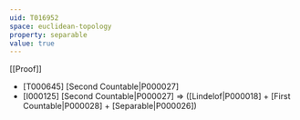 ```yaml
---
uid: T016952
space: euclidean-topology
property: separable
value: true
---
```

[[Proof]]

* [T000645] [Second Countable|P000027]
* [I000125] [Second Countable|P000027] => ([Lindelof|P000018] + [First Countable|P000028] + [Separable|P000026])

